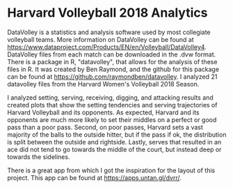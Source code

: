 # Harvard Volleyball 2018 Analytics

DataVolley is a statistics and analysis software used by most collegiate volleyball teams. More information on DataVolley can be found at https://www.dataproject.com/Products/EN/en/Volleyball/DataVolley4. DataVolley files from each match can be downloaded in the .dvw format. There is a package in R, "datavolley", that allows for the analysis of these files in R. It was created by Ben Raymond, and the github for this package can be found at https://github.com/raymondben/datavolley. I analyzed 21 datavolley files from the Harvard Women's Volleyball 2018 Season. 

I analyzed setting, serving, receiving, digging, and attacking results and created plots that show the setting tendencies and serving trajectories of Harvard Volleyball and its opponents. As expected, Harvard and its opponents are much more likely to set their middles on a perfect or good pass than a poor pass. Second, on poor passes, Harvard sets a vast majority of the balls to the outside hitter, but if the pass if ok, the distribution is split between the outside and rightside. Lastly, serves that resulted in an ace did not tend to go towards the middle of the court, but instead deep or towards the sidelines. 

There is a great app from which I got the inspiration for the layout of this project. This app can be found at https://apps.untan.gl/dvrr/.  
